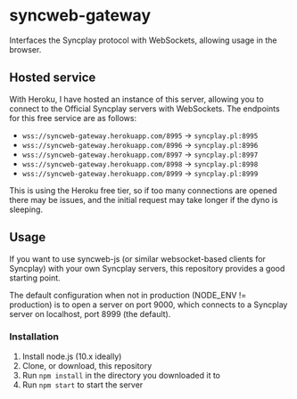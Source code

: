 # syncweb-gateway
Interfaces the Syncplay protocol with WebSockets, allowing usage in the browser.

## Hosted service
With Heroku, I have hosted an instance of this server, allowing you to connect to the Official Syncplay servers with WebSockets. The endpoints for this free service are as follows:

- `wss://syncweb-gateway.herokuapp.com/8995` -> `syncplay.pl:8995`
- `wss://syncweb-gateway.herokuapp.com/8996` -> `syncplay.pl:8996`
- `wss://syncweb-gateway.herokuapp.com/8997` -> `syncplay.pl:8997`
- `wss://syncweb-gateway.herokuapp.com/8998` -> `syncplay.pl:8998`
- `wss://syncweb-gateway.herokuapp.com/8999` -> `syncplay.pl:8999`

This is using the Heroku free tier, so if too many connections are opened there may be issues, and the initial request may take longer if the dyno is sleeping.

## Usage
If you want to use syncweb-js (or similar websocket-based clients for Syncplay) with your own Syncplay servers, this repository provides a good starting point.

The default configuration when not in production (NODE_ENV != production) is to open a server on port 9000, which connects to a Syncplay server on localhost, port 8999 (the default).

### Installation
1. Install node.js (10.x ideally)
2. Clone, or download, this repository
3. Run `npm install` in the directory you downloaded it to
4. Run `npm start` to start the server